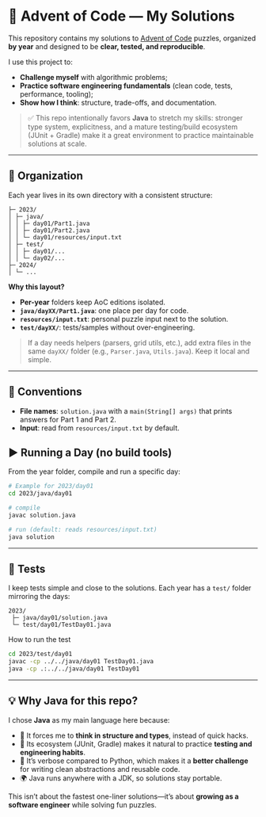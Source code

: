 # 🎄 Advent of Code — My Solutions

This repository contains my solutions to [Advent of Code](https://adventofcode.com/) puzzles, organized **by year** and designed to be **clear, tested, and reproducible**.

I use this project to:
- **Challenge myself** with algorithmic problems;
- **Practice software engineering fundamentals** (clean code, tests, performance, tooling);
- **Show how I think**: structure, trade-offs, and documentation.

> ✅ This repo intentionally favors **Java** to stretch my skills: stronger type system, explicitness, and a mature testing/build ecosystem (JUnit + Gradle) make it a great environment to practice maintainable solutions at scale.

---

## 🧭 Organization

Each year lives in its own directory with a consistent structure:

```
├─ 2023/
│ ├─ java/
│ │ ├─ day01/Part1.java
│ │ ├─ day01/Part2.java
│ │ └─ day01/resources/input.txt
│ ├─ test/
│ │ ├─ day01/...
│ │ └─ day02/...
├─ 2024/
│ └─ ...
```

**Why this layout?**
- **Per-year** folders keep AoC editions isolated.
- **`java/dayXX/Part1.java`**: one place per day for code.
- **`resources/input.txt`**: personal puzzle input next to the solution.
- **`test/dayXX/`**: tests/samples without over-engineering.

> If a day needs helpers (parsers, grid utils, etc.), add extra files in the same `dayXX/` folder (e.g., `Parser.java`, `Utils.java`). Keep it local and simple.

---

## 🔧 Conventions

- **File names**: `solution.java` with a `main(String[] args)` that prints answers for Part 1 and Part 2.
- **Input**: read from `resources/input.txt` by default.

## ▶️ Running a Day (no build tools)

From the year folder, compile and run a specific day:

```bash
# Example for 2023/day01
cd 2023/java/day01

# compile
javac solution.java

# run (default: reads resources/input.txt)
java solution
```

---

## 🧪 Tests

I keep tests simple and close to the solutions. Each year has a `test/` folder mirroring the days:

```
2023/
 ├─ java/day01/solution.java
 └─ test/day01/TestDay01.java
```

How to run the test
```bash
cd 2023/test/day01
javac -cp ../../java/day01 TestDay01.java
java -cp .:../../java/day01 TestDay01
```
---

## 💡 Why Java for this repo?

I chose **Java** as my main language here because:

* 🧱 It forces me to **think in structure and types**, instead of quick hacks.
* 🧪 Its ecosystem (JUnit, Gradle) makes it natural to practice **testing and engineering habits**.
* 🚀 It’s verbose compared to Python, which makes it a **better challenge** for writing clean abstractions and reusable code.
* 🌍 Java runs anywhere with a JDK, so solutions stay portable.

This isn’t about the fastest one-liner solutions—it’s about **growing as a software engineer** while solving fun puzzles.


